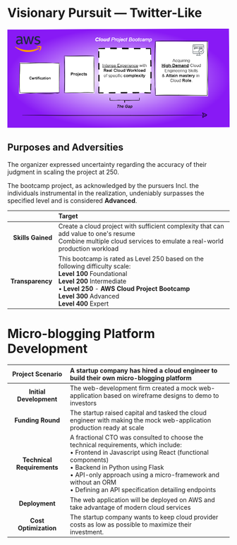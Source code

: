 

# Visionary Pursuit — Twitter-Like

<img src="../../_docs/assets/aware.drawio.png">


## Purposes and Adversities
The organizer expressed uncertainty regarding the accuracy of their judgment in scaling the project at 250.

The bootcamp project, as acknowledged by the pursuers Incl. the individuals instrumental in the realization, undeniably surpasses the specified level and is considered **Advanced**.

| | Target |
| ---: | :--- |
| **Skills Gained** |  Create a cloud project with sufficient complexity that can add value to one's resume <br>Combine multiple cloud services to emulate a real-world production workload |
| **Transparency** | This bootcamp is rated as Level 250 based on the following difficulty scale: <br> **Level 100** Foundational <br> **Level 200** Intermediate <br>   • **Level 250** - **AWS Cloud Project Bootcamp** <br> **Level 300** Advanced <br> **Level 400** Expert |


# Micro-blogging Platform Development
|Project Scenario  | A startup company has hired a cloud engineer to build their own micro-blogging platform |
| :---: | :--- |
| **Initial Development** | The web-development firm created a mock web-application based on wireframe designs to demo to investors |
| **Funding Round** | The startup raised capital and tasked the cloud engineer with making the mock web-application production ready at scale |
| **Technical Requirements** | A fractional CTO was consulted to choose the technical requirements, which include: <br> • Frontend in Javascript using React (functional components) <br> • Backend in Python using Flask <br> • API-only approach using a micro-framework and without an ORM <br> • Defining an API specification detailing endpoints |
| **Deployment** | The web application will be deployed on AWS and take advantage of modern cloud services |
| **Cost Optimization** | The startup company wants to keep cloud provider costs as low as possible to maximize their investment. |